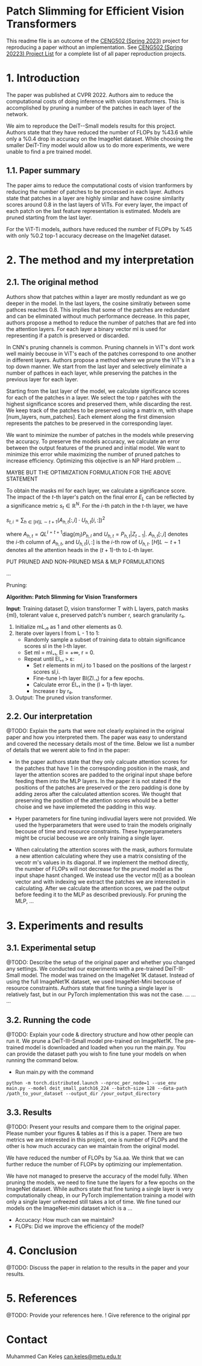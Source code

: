 # Patch Slimming for Efficient Vision Transformers

This readme file is an outcome of the [CENG502 (Spring 2023)](https://ceng.metu.edu.tr/~skalkan/ADL/) project for reproducing a paper without an implementation. See [CENG502 (Spring 20223) Project List](https://github.com/CENG502-Projects/CENG502-Spring2023) for a complete list of all paper reproduction projects.

# 1. Introduction

The paper was published at CVPR 2022. Authors aim to reduce the computational costs of doing inference with vision transformers. This is accomplished by pruning a number of the patches in each layer of the network.

We aim to reproduce the DeiT--Small models results for this project. Authors state that they have reduced the number of FLOPs by %43.6 while only a %0.4 drop in accuracy on the ImageNet dataset. While choosing the smaller DeiT-Tiny model would allow us to do more experiments, we were unable to find a pre trained model.

## 1.1. Paper summary

The paper aims to reduce the computational costs of vision tranformers by reducing the number of patches to be processed in each layer. Authors state that patches in a layer are highly similar and have cosine similarity scores around 0.8 in the last layers of ViTs. For every layer, the impact of each patch on the last feature representation is estimated. Models are pruned starting from the last layer.

For the ViT-Ti models, authors have reduced the number of FLOPs by %45 with only %0.2 top-1 accuracy decrease on the ImageNet dataset.

# 2. The method and my interpretation

## 2.1. The original method

Authors show that patches within a layer are mostly redundant as we go deeper in the model. In the last layers, the cosine similratiy between some pathces reaches 0.8. This implies that some of the patches are redundant and can be eliminated without much performance decrease. In this paper, authors propose a method to reduce the number of patches that are fed into the attention layers. For each layer a binary vector ml is used for representing if a patch is preserved or discarded.

In CNN's pruning channels is common. Pruning channels in ViT's dont work well mainly becouse in ViT's each of the patches correspond to one another in different layers. Authors propose a method where we prune the ViT's in a top down manner. We start from the last layer and selectively eliminate a number of pathces in each layer, while preserving the patches in the previous layer for each layer.

Starting from the last layer of the model, we calculate significance scores for each of the patches in a layer. We select the top r patches with the highest significance scores and preserved them, while discarding the rest. We keep track of the patches to be preserved using a matrix m, with shape [num_layers, num_patches]. Each element along the first dimension represents the patches to be preserved in the corresponding layer.

We want to minimize the number of patches in the models while preserving the accuracy. To preserve the models accuracy, we calculate an error between the output features of the pruned and initial model. We want to minimize this error while maximizing the number of pruned patches to increase efficiency. Optimizing this objective is an NP Hard problem ...

MAYBE BUT THE OPTIMIZATION FORMULATION FOR THE ABOVE STATEMENT

To obtain the masks ml for each layer, we calculate a significance score. The impact of the $t$-th layer's patch on the final error $E_L$ can be reflected by a significance metric $s_t \in \mathbb{R}^N$. For the $i$-th patch in the $t$-th layer, we have

$s_{t,i} = \sum_{h \in [H]L \sim t+1} (A_{h,t}[:, i] \cdot U_{h,t}[i, :])^2$

where $A_{h,t} = QL^{l=t+1} \text{diag}(m_l)P_{h,l}$ and $U_{h,t} = P_{h,t}|Z_{t-1}|$.
$A_{h,t}[:,i]$ denotes the $i$-th column of $A_{h,t}$, and $U_{h,t}[i,:]$ is the $i$-th row of $U_{h,t}$.
$[H]L \sim t+1$ denotes all the attention heads in the $(t + 1)$-th to $L$-th layer.


PUT PRUNED AND NON-PRUNED MSA & MLP FORMULATIONS

...

Pruning:

**Algorithm: Patch Slimming for Vision Transformers**

**Input**: Training dataset D, vision transformer T with L layers, patch masks {ml}, tolerant value ɛ, preserved patch's number r, search granularity r₀.

1. Initialize mL,₀ as 1 and other elements as 0.
2. Iterate over layers l from L - 1 to 1:
     - Randomly sample a subset of training data to obtain significance scores sl in the l-th layer.
     - Set ml = ml₊₁, El = +∞, r = 0.
     - Repeat until El₊₁ > ɛ:
         - Set r elements in ml,i to 1 based on the positions of the largest r scores sl,i.
         - Fine-tune l-th layer Bl(Zl₋₁) for a few epochs.
         - Calculate error El₊₁ in the (l + 1)-th layer.
         - Increase r by r₀.
3. Output: The pruned vision transformer.


## 2.2. Our interpretation 

@TODO: Explain the parts that were not clearly explained in the original paper and how you interpreted them.
The paper was easy to understand and covered the necessary details most of the time. Below we list a number of details that we werent able to find in the paper:

- In the paper authors state that they only calcuate attention scores for the patches that have 1 in the corresponding position in the mask, and layer the attention scores are padded to the original input shape before feeding them into the MLP layers. In the paper it is not stated if the positions of the patches are preserved or the zero padding is done by adding zeros after the calculated attention scores. We thought that preserving the position of the attention scores whould be a better choise and we have implemeted the padding in this way.

- Hyper parameters for fine tuning indivudial layers were not provided. We used the hyperparameters that were used to train the models originally becouse of time and resource constraints. These hyperparameters might be crucial becouse we are only training a single layer.

- When calculating the attention scores with the mask, authors formulate a new attention calculating where they use a matrix consisting of the vecotr m's values in its diagonal. If we implement the method directly, the number of FLOPs will not decrease for the pruned model as the input shape hasnt changed. We instead use the vector m[l] as a boolean vector and with indexing we extract the patches we are interested in calculating. After we calculate the attention scores, we pad the output before feeding it to the MLP as described previously. For pruning the MLP, ...

# 3. Experiments and results
## 3.1. Experimental setup

@TODO: Describe the setup of the original paper and whether you changed any settings.
We conducted our experiments with a pre-trained DeiT-III-Small model. The model was trained on the ImageNet 1K dataset. Instead of using the full ImageNet1K dataset, we used ImageNet-Mini becouse of resource constraints. Authors state that fine tuning a single layer is relatively fast, but in our PyTorch implementation this was not the case.
...
...
...

## 3.2. Running the code

@TODO: Explain your code & directory structure and how other people can run it.
We prune a DeiT-III-Small model pre-trained on ImageNet1K. The pre-trained model is downloaded and loaded when you run the main.py. You can provide the dataset path you wish to fine tune your models on when running the command below.

- Run main.py with the command
```
python -m torch.distributed.launch --nproc_per_node=1 --use_env main.py --model deit_small_patch16_224 --batch-size 128 --data-path /path_to_your_dataset --output_dir /your_output_directory
```
## 3.3. Results

@TODO: Present your results and compare them to the original paper. Please number your figures & tables as if this is a paper.
There are two metrics we are interested in this project, one is number of FLOPs and the other is how much accuracy can we maintain from the original model.

We have reduced the number of FLOPs by %a.aa. We think that we can further reduce the number of FLOPs by optimizing our implementation.

We have not managed to preserve the accuracy of the model fully. When pruning the models, we need to fine tune the layers for a few epochs on the ImageNet dataset. While authors state that fine tuning a single layer is very computationally cheap, in our PyTorch implementation training a model with only a single layer unfreezed still takes a lot of time. We fine tuned our models on the ImageNet-mini dataset which is a ...

- Accucacy: How much can we maintain?
- FLOPs: Did we improve the efficiency of the model?

# 4. Conclusion

@TODO: Discuss the paper in relation to the results in the paper and your results.

# 5. References

@TODO: Provide your references here.
! Give reference to the original ppr

# Contact
Muhammed Can Keleş can.keles@metu.edu.tr
